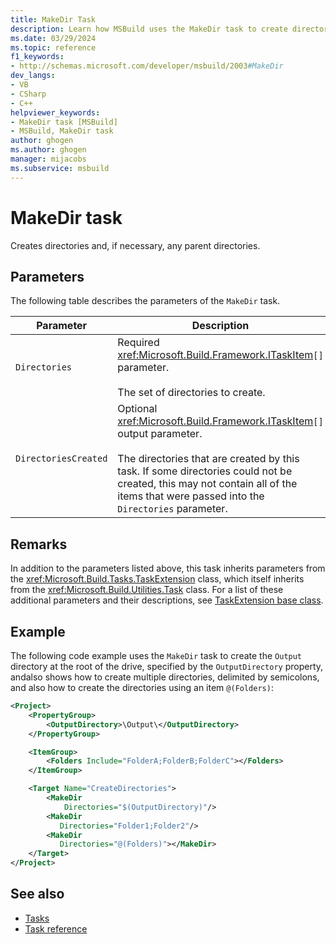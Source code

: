```yaml
---
title: MakeDir Task
description: Learn how MSBuild uses the MakeDir task to create directories and, if necessary, any parent directories.
ms.date: 03/29/2024
ms.topic: reference
f1_keywords:
- http://schemas.microsoft.com/developer/msbuild/2003#MakeDir
dev_langs:
- VB
- CSharp
- C++
helpviewer_keywords:
- MakeDir task [MSBuild]
- MSBuild, MakeDir task
author: ghogen
ms.author: ghogen
manager: mijacobs
ms.subservice: msbuild
---
```

# MakeDir task

Creates directories and, if necessary, any parent directories.

## Parameters

The following table describes the parameters of the `MakeDir` task.

|Parameter|Description|
|---------------|-----------------|
|`Directories`|Required <xref:Microsoft.Build.Framework.ITaskItem>`[]` parameter.<br /><br /> The set of directories to create.|
|`DirectoriesCreated`|Optional <xref:Microsoft.Build.Framework.ITaskItem>`[]` output parameter.<br /><br /> The directories that are created by this task. If some directories could not be created, this may not contain all of the items that were passed into the `Directories` parameter.|

## Remarks

In addition to the parameters listed above, this task inherits parameters from the <xref:Microsoft.Build.Tasks.TaskExtension> class, which itself inherits from the <xref:Microsoft.Build.Utilities.Task> class. For a list of these additional parameters and their descriptions, see [TaskExtension base class](../msbuild/taskextension-base-class.md).

## Example

The following code example uses the `MakeDir` task to create the `Output` directory at the root of the drive, specified by the `OutputDirectory` property, andalso shows how to create multiple directories, delimited by semicolons, and also how to create the directories using an item `@(Folders)`:

```xml
<Project>
    <PropertyGroup>
        <OutputDirectory>\Output\</OutputDirectory>
    </PropertyGroup>

    <ItemGroup>
        <Folders Include="FolderA;FolderB;FolderC"></Folders>
    </ItemGroup>

    <Target Name="CreateDirectories">
        <MakeDir
            Directories="$(OutputDirectory)"/>
        <MakeDir 
           Directories="Folder1;Folder2"/>
        <MakeDir
           Directories="@(Folders)"></MakeDir>
    </Target>
</Project>
```

## See also

- [Tasks](../msbuild/msbuild-tasks.md)
- [Task reference](../msbuild/msbuild-task-reference.md)
